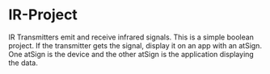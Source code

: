 # IR-Project
IR Transmitters emit and receive infrared signals. This is a simple boolean project. If the transmitter gets the signal, display it on an app with an atSign. One atSign is the device and the other atSign is the application displaying the data.
